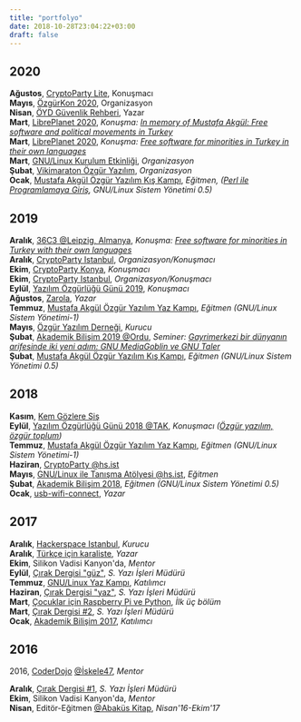 ```yaml
---
title: "portfolyo"
date: 2018-10-28T23:04:22+03:00
draft: false
---
```


## 2020

**Ağustos**, [CryptoParty Lite](https://cryptoparty.online), Konuşmacı  
**Mayıs**, [ÖzgürKon 2020](https://ozgurkon.org), Organizasyon  
**Nisan**, [ÖYD Güvenlik Rehberi](https://guvenlik.oyd.org.tr), Yazar  
**Mart**, [LibrePlanet 2020](https://libreplanet.org/2020), _Konuşma: [In memory of Mustafa Akgül: Free software and political movements in Turkey](https://oyd.org.tr/libreplanet.pdf)_  
**Mart**, [LibrePlanet 2020](https://libreplanet.org/2020), _Konuşma: [Free software for minorities in Turkey in their own languages](https://oyd.org.tr/libreplanet.pdf)_  
**Mart**, [GNU/Linux Kurulum Etkinliği](https://twitter.com/oydorgtr/status/1234432169629691904), _Organizasyon_  
**Şubat**, [Vikimaraton Özgür Yazılım](https://oyd.org.tr/yazilar/vikimaraton/), _Organizasyon_  
**Ocak**, [Mustafa Akgül Özgür Yazılım Kış Kampı](https://kamp.linux.org.tr/2020/kis), _Eğitmen, ([Perl ile Programlamaya Giriş](https://kamp.linux.org.tr/2020/kis/kurslar/perl-ile-programlamaya-giris/), GNU/Linux Sistem Yönetimi 0.5)_  

## 2019

**Aralık**, [36C3 @Leipzig, Almanya](https://events.ccc.de/congress/2019/wiki/index.php), _Konuşma: [Free software for minorities in Turkey with their own languages](https://events.ccc.de/congress/2019/wiki/index.php/Session:Free_software_for_minorities_of_Turkey_with_their_own_languages)_  
**Aralık**, [CryptoParty Istanbul](https://cryptoparty.istanbul/konya), _Organizasyon/Konuşmacı_  
**Ekim**, [CryptoParty Konya](https://cryptoparty.istanbul/konya), _Konuşmacı_  
**Ekim**, [CryptoParty Istanbul](https://cryptoparty.istanbul), _Organizasyon/Konuşmacı_  
**Eylül**, [Yazılım Özgürlüğü Günü 2019](https://yazilimozgurlugugunu.org.tr), _Konuşmacı_  
**Ağustos**, [Zarola](https://zarola.oyd.org.tr), _Yazar_  
**Temmuz**, [Mustafa Akgül Özgür Yazılım Yaz Kampı](http://kamp.linux.org.tr/2018), _Eğitmen (GNU/Linux Sistem Yönetimi-1)_   
**Mayıs**, [Özgür Yazılım Derneği](https://oyd.org.tr), _Kurucu_  
**Şubat**, [Akademik Bilişim 2019 @Ordu](http://ab.org.tr/ab19), _Seminer: [Gayrimerkezi bir dünyanın arifesinde iki yeni adım: GNU MediaGoblin ve GNU Taler](/ab19_sunu.pdf)_  
**Şubat**, [Mustafa Akgül Özgür Yazılım Kış Kampı](http://kamp.linux.org.tr/2019/kis), _Eğitmen (GNU/Linux Sistem Yönetimi 0.5)_  

## 2018

**Kasım**, [Kem Gözlere Şiş](https://kemgozleresis.org.tr)  
**Eylül**, [Yazılım Özgürlüğü Günü 2018 @TAK](http://yazilimozgurlugugunu.org.tr), _Konuşmacı ([Özgür yazılım, özgür toplum](/oyot_sunu.pdf))_  
**Temmuz**, [Mustafa Akgül Özgür Yazılım Yaz Kampı](http://kamp.linux.org.tr/2018), _Eğitmen (GNU/Linux Sistem Yönetimi-1)_  
**Haziran**, [CryptoParty @hs.ist](https://www.cryptoparty.in/istanbul)  
**Mayıs**, [GNU/Linux ile Tanışma Atölyesi @hs.ist](https://hackerspace.ist/etkinlikler), _Eğitmen_  
**Şubat**, [Akademik Bilişim 2018](http://ab.org.tr/ab18), _Eğitmen (GNU/Linux Sistem Yönetimi 0.5)_  
**Ocak**, [usb-wifi-connect](https://notabug.org/ooguz/usb-wifi-connect), _Yazar_  

## 2017

**Aralık**, [Hackerspace Istanbul](https://hackerspace.ist), _Kurucu_  
**Aralık**, [Türkçe için karaliste](https://notabug.org/ooguz/turkce-kufur-karaliste), _Yazar_  
**Ekim**, Silikon Vadisi Kanyon'da, _Mentor_  
**Eylül**, [Çırak Dergisi "güz"](http://cirakdergi.com), _S. Yazı İşleri Müdürü_  
**Temmuz**, [GNU/Linux Yaz Kampı](http://kamp.linux.org.tr), _Katılımcı_  
**Haziran**, [Çırak Dergisi "yaz"](http://cirakdergi.com), _S. Yazı İşleri Müdürü_  
**Mart**, [Çocuklar için Raspberry Pi ve Python](https://www.abakuskitap.com/Cocuklar-icin-Raspberry-Pi-ve-Python,PR-539.html), _İlk üç bölüm_  
**Mart**, [Çırak Dergisi #2](http://cirakdergi.com), _S. Yazı İşleri Müdürü_  
**Ocak**, [Akademik Bilişim 2017](http://ab.org.tr/ab17), _Katılımcı_  

## 2016

2016, [CoderDojo](http://coderdojoturkiye.com) [@İskele47](http://iskele47.com), _Mentor_  

**Aralık**, [Çırak Dergisi #1](http://cirakdergi.com), _S. Yazı İşleri Müdürü_  
**Ekim**, Silikon Vadisi Kanyon'da, _Mentor_  
**Nisan**, Editör-Eğitmen [@Abaküs Kitap](https://abakuskitap.com), _Nisan'16-Ekim'17_  



